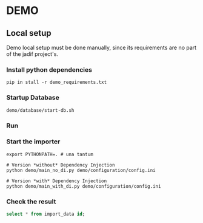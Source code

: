 # DEMO

## Local setup

Demo local setup must be done manually, since its requirements are no part of the jadif project's.

### Install python dependencies

```shell
pip in stall -r demo_requirements.txt
```

### Startup Database

```shell
demo/database/start-db.sh
```

### Run

### Start the importer

```shell
export PYTHONPATH=. # una tantum

# Version *without* Dependency Injection
python demo/main_no_di.py demo/configuration/config.ini

# Version *with* Dependency Injection
python demo/main_with_di.py demo/configuration/config.ini
```

### Check the result

```sql
select * from import_data id;
```
